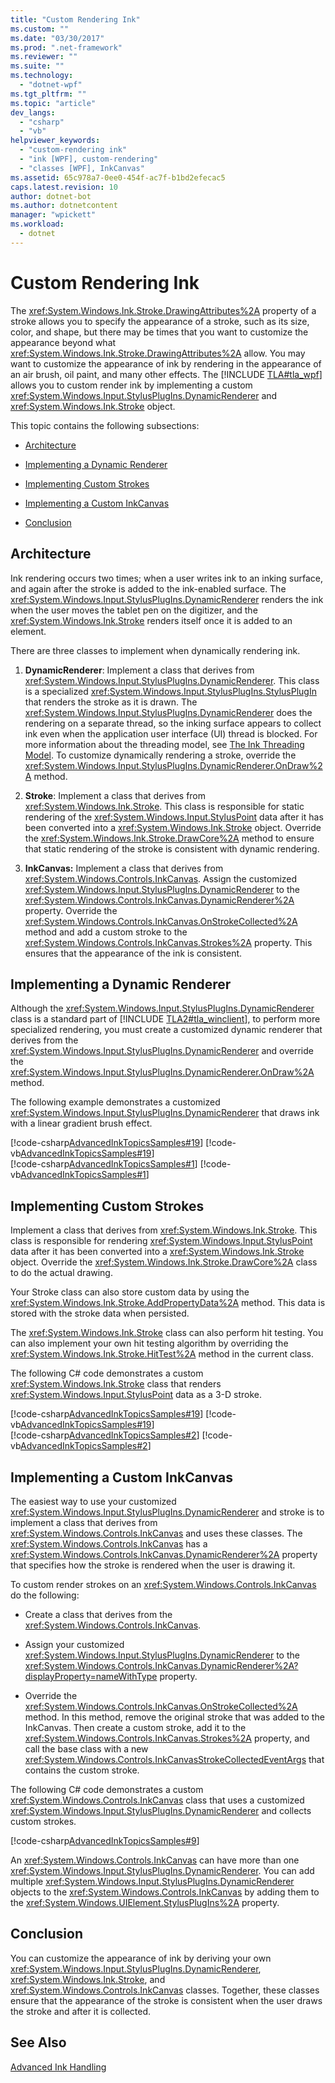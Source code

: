 ```yaml
---
title: "Custom Rendering Ink"
ms.custom: ""
ms.date: "03/30/2017"
ms.prod: ".net-framework"
ms.reviewer: ""
ms.suite: ""
ms.technology: 
  - "dotnet-wpf"
ms.tgt_pltfrm: ""
ms.topic: "article"
dev_langs: 
  - "csharp"
  - "vb"
helpviewer_keywords: 
  - "custom-rendering ink"
  - "ink [WPF], custom-rendering"
  - "classes [WPF], InkCanvas"
ms.assetid: 65c978a7-0ee0-454f-ac7f-b1bd2efecac5
caps.latest.revision: 10
author: dotnet-bot
ms.author: dotnetcontent
manager: "wpickett"
ms.workload: 
  - dotnet
---
```

# Custom Rendering Ink
The <xref:System.Windows.Ink.Stroke.DrawingAttributes%2A> property of a stroke allows you to specify the appearance of a stroke, such as its size, color, and shape, but there may be times that you want to customize the appearance beyond what <xref:System.Windows.Ink.Stroke.DrawingAttributes%2A> allow. You may want to customize the appearance of ink by rendering in the appearance of an air brush, oil paint, and many other effects. The [!INCLUDE [TLA#tla_wpf](../../../../includes/tlasharptla-wpf-md.md)] allows you to custom render ink by implementing a custom <xref:System.Windows.Input.StylusPlugIns.DynamicRenderer> and <xref:System.Windows.Ink.Stroke> object.  
  
 This topic contains the following subsections:  
  
-   [Architecture](#Architecture)  
  
-   [Implementing a Dynamic Renderer](#ImplementingADynamicRenderer)  
  
-   [Implementing Custom Strokes](#ImplementingCustomStrokes)  
  
-   [Implementing a Custom InkCanvas](#ImplementingACustomInkCanvas)  
  
-   [Conclusion](#Conclusion)  
  
<a name="Architecture"></a>   
## Architecture  
 Ink rendering occurs two times; when a user writes ink to an inking surface, and again after the stroke is added to the ink-enabled surface. The <xref:System.Windows.Input.StylusPlugIns.DynamicRenderer> renders the ink when the user moves the tablet pen on the digitizer, and the <xref:System.Windows.Ink.Stroke> renders itself once it is added to an element.  
  
 There are three classes to implement when dynamically rendering ink.  
  
1.  **DynamicRenderer**: Implement a class that derives from <xref:System.Windows.Input.StylusPlugIns.DynamicRenderer>. This class is a specialized <xref:System.Windows.Input.StylusPlugIns.StylusPlugIn> that renders the stroke as it is drawn. The <xref:System.Windows.Input.StylusPlugIns.DynamicRenderer> does the rendering on a separate thread, so the inking surface appears to collect ink even when the application user interface (UI) thread is blocked. For more information about the threading model, see [The Ink Threading Model](../../../../docs/framework/wpf/advanced/the-ink-threading-model.md). To customize dynamically rendering a stroke, override the <xref:System.Windows.Input.StylusPlugIns.DynamicRenderer.OnDraw%2A> method.  
  
2.  **Stroke**: Implement a class that derives from <xref:System.Windows.Ink.Stroke>. This class is responsible for static rendering of the <xref:System.Windows.Input.StylusPoint> data after it has been converted into a <xref:System.Windows.Ink.Stroke> object. Override the <xref:System.Windows.Ink.Stroke.DrawCore%2A> method to ensure that static rendering of the stroke is consistent with dynamic rendering.  
  
3.  **InkCanvas:** Implement a class that derives from <xref:System.Windows.Controls.InkCanvas>. Assign the customized <xref:System.Windows.Input.StylusPlugIns.DynamicRenderer> to the <xref:System.Windows.Controls.InkCanvas.DynamicRenderer%2A> property. Override the <xref:System.Windows.Controls.InkCanvas.OnStrokeCollected%2A> method and add a custom stroke to the <xref:System.Windows.Controls.InkCanvas.Strokes%2A> property. This ensures that the appearance of the ink is consistent.  
  
<a name="ImplementingADynamicRenderer"></a>   
## Implementing a Dynamic Renderer  
 Although the <xref:System.Windows.Input.StylusPlugIns.DynamicRenderer> class is a standard part of [!INCLUDE [TLA2#tla_winclient](../../../../includes/tla2sharptla-winclient-md.md)], to perform more specialized rendering, you must create a customized dynamic renderer that derives from the <xref:System.Windows.Input.StylusPlugIns.DynamicRenderer> and override the <xref:System.Windows.Input.StylusPlugIns.DynamicRenderer.OnDraw%2A> method.  
  
 The following example demonstrates a customized <xref:System.Windows.Input.StylusPlugIns.DynamicRenderer> that draws ink with a linear gradient brush effect.  
  
 [!code-csharp[AdvancedInkTopicsSamples#19](../../../../samples/snippets/csharp/VS_Snippets_Wpf/AdvancedInkTopicsSamples/CSharp/DynamicRenderer.cs#19)]
 [!code-vb[AdvancedInkTopicsSamples#19](../../../../samples/snippets/visualbasic/VS_Snippets_Wpf/AdvancedInkTopicsSamples/VisualBasic/DynamicRenderer.vb#19)]  
[!code-csharp[AdvancedInkTopicsSamples#1](../../../../samples/snippets/csharp/VS_Snippets_Wpf/AdvancedInkTopicsSamples/CSharp/DynamicRenderer.cs#1)]
[!code-vb[AdvancedInkTopicsSamples#1](../../../../samples/snippets/visualbasic/VS_Snippets_Wpf/AdvancedInkTopicsSamples/VisualBasic/DynamicRenderer.vb#1)]  
  
<a name="ImplementingCustomStrokes"></a>   
## Implementing Custom Strokes  
 Implement a class that derives from <xref:System.Windows.Ink.Stroke>. This class is responsible for rendering <xref:System.Windows.Input.StylusPoint> data after it has been converted into a <xref:System.Windows.Ink.Stroke> object. Override the <xref:System.Windows.Ink.Stroke.DrawCore%2A> class to do the actual drawing.  
  
 Your Stroke class can also store custom data by using the <xref:System.Windows.Ink.Stroke.AddPropertyData%2A> method. This data is stored with the stroke data when persisted.  
  
 The <xref:System.Windows.Ink.Stroke> class can also perform hit testing. You can also implement your own hit testing algorithm by overriding the <xref:System.Windows.Ink.Stroke.HitTest%2A> method in the current class.  
  
 The following C# code demonstrates a custom <xref:System.Windows.Ink.Stroke> class that renders <xref:System.Windows.Input.StylusPoint> data as a 3-D stroke.  
  
 [!code-csharp[AdvancedInkTopicsSamples#19](../../../../samples/snippets/csharp/VS_Snippets_Wpf/AdvancedInkTopicsSamples/CSharp/DynamicRenderer.cs#19)]
 [!code-vb[AdvancedInkTopicsSamples#19](../../../../samples/snippets/visualbasic/VS_Snippets_Wpf/AdvancedInkTopicsSamples/VisualBasic/DynamicRenderer.vb#19)]  
[!code-csharp[AdvancedInkTopicsSamples#2](../../../../samples/snippets/csharp/VS_Snippets_Wpf/AdvancedInkTopicsSamples/CSharp/DynamicRenderer.cs#2)]
[!code-vb[AdvancedInkTopicsSamples#2](../../../../samples/snippets/visualbasic/VS_Snippets_Wpf/AdvancedInkTopicsSamples/VisualBasic/DynamicRenderer.vb#2)]  
  
<a name="ImplementingACustomInkCanvas"></a>   
## Implementing a Custom InkCanvas  
 The easiest way to use your customized <xref:System.Windows.Input.StylusPlugIns.DynamicRenderer> and stroke is to implement a class that derives from <xref:System.Windows.Controls.InkCanvas> and uses these classes. The <xref:System.Windows.Controls.InkCanvas> has a <xref:System.Windows.Controls.InkCanvas.DynamicRenderer%2A> property that specifies how the stroke is rendered when the user is drawing it.  
  
 To custom render strokes on an <xref:System.Windows.Controls.InkCanvas> do the following:  
  
-   Create a class that derives from the <xref:System.Windows.Controls.InkCanvas>.  
  
-   Assign your customized <xref:System.Windows.Input.StylusPlugIns.DynamicRenderer> to the <xref:System.Windows.Controls.InkCanvas.DynamicRenderer%2A?displayProperty=nameWithType> property.  
  
-   Override the <xref:System.Windows.Controls.InkCanvas.OnStrokeCollected%2A> method. In this method, remove the original stroke that was added to the InkCanvas. Then create a custom stroke, add it to the <xref:System.Windows.Controls.InkCanvas.Strokes%2A> property, and call the base class with a new <xref:System.Windows.Controls.InkCanvasStrokeCollectedEventArgs> that contains the custom stroke.  
  
 The following C# code demonstrates a custom <xref:System.Windows.Controls.InkCanvas> class that uses a customized <xref:System.Windows.Input.StylusPlugIns.DynamicRenderer> and collects custom strokes.  
  
 [!code-csharp[AdvancedInkTopicsSamples#9](../../../../samples/snippets/csharp/VS_Snippets_Wpf/AdvancedInkTopicsSamples/CSharp/Window1.xaml.cs#9)]  
  
 An <xref:System.Windows.Controls.InkCanvas> can have more than one <xref:System.Windows.Input.StylusPlugIns.DynamicRenderer>. You can add multiple <xref:System.Windows.Input.StylusPlugIns.DynamicRenderer> objects to the <xref:System.Windows.Controls.InkCanvas> by adding them to the <xref:System.Windows.UIElement.StylusPlugIns%2A> property.  
  
<a name="Conclusion"></a>   
## Conclusion  
 You can customize the appearance of ink by deriving your own <xref:System.Windows.Input.StylusPlugIns.DynamicRenderer>, <xref:System.Windows.Ink.Stroke>, and <xref:System.Windows.Controls.InkCanvas> classes. Together, these classes ensure that the appearance of the stroke is consistent when the user draws the stroke and after it is collected.  
  
## See Also  
 [Advanced Ink Handling](../../../../docs/framework/wpf/advanced/advanced-ink-handling.md)
